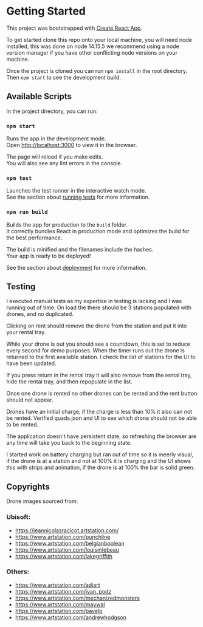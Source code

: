 # Getting Started

This project was bootstrapped with [Create React App](https://github.com/facebook/create-react-app).

To get started clone this repo onto your local machine, you will need node installed, this was done on node 14.15.5 we recommend using a node version manager if you have other conflicting node versions on your machine.

Once the project is cloned you can run `npm install` in the root directory. Then `npm start` to see the development build.

## Available Scripts

In the project directory, you can run:

### `npm start`

Runs the app in the development mode.\
Open [http://localhost:3000](http://localhost:3000) to view it in the browser.

The page will reload if you make edits.\
You will also see any lint errors in the console.

### `npm test`

Launches the test runner in the interactive watch mode.\
See the section about [running tests](https://facebook.github.io/create-react-app/docs/running-tests) for more information.

### `npm run build`

Builds the app for production to the `build` folder.\
It correctly bundles React in production mode and optimizes the build for the best performance.

The build is minified and the filenames include the hashes.\
Your app is ready to be deployed!

See the section about [deployment](https://facebook.github.io/create-react-app/docs/deployment) for more information.

## Testing

I executed manual tests as my expertise in testing is lacking and I was running out of time. On load the there should be 3 stations populated with drones, and no duplicated.

Clicking on rent should remove the drone from the station and put it into your rental tray.

While your drone is out you should see a countdown, this is set to reduce every second for demo purposes. When the timer runs out the drone is returned to the first available station. I check the list of stations for the UI to have been updated.

If you press return in the rental tray it will also remove from the rental tray, hide the rental tray, and then repopulate in the list.

Once one drone is rented no other drones can be rented and the rent button should not appear.

Drones have an initial charge, if the charge is less than 10% it also can not be rented. Verified quads.json and UI to see which drone should not be able to be rented.

The application doesn't have persistent state, so refreshing the browser are any time will take you back to the beginning state.

I started work on battery charging but ran out of time so it is meerly visual, if the drone is at a station and not at 100% it is charging and the UI shows this with strips and animation, if the drone is at 100% the bar is solid green.

## Copyrights

Drone images sourced from:

### Ubisoft:

- https://jeannicolasracicot.artstation.com/
- https://www.artstation.com/punchline
- https://www.artstation.com/belgianboolean
- https://www.artstation.com/louismlebeau
- https://www.artstation.com/jakegriffith

### Others:

- https://www.artstation.com/adiart
- https://www.artstation.com/ivan_podz
- https://www.artstation.com/mechanizedmonsters
- https://www.artstation.com/maywal
- https://www.artstation.com/pavelp
- https://www.artstation.com/andrewhodgson
